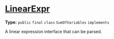 # [LinearExpr](..//SumOfVariables.java#L16)

**Type:** `public` `final` `class` `SumOfVariables` `implements`

A linear expression interface that can be parsed. 











